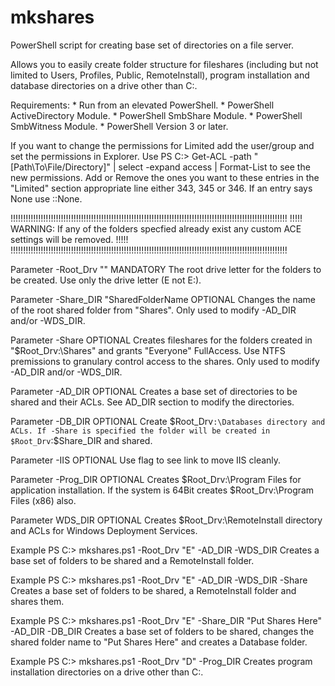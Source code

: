# mkshares
PowerShell script for creating base set of directories on a file server.

Allows you to easily create folder structure for fileshares (including but not limited to Users,
Profiles, Public, RemoteInstall), program installation and database directories on a drive other
than C:\.

Requirements:
          * Run from an elevated PowerShell.
          * PowerShell ActiveDirectory Module.
          * PowerShell SmbShare Module.
          * PowerShell SmbWitness Module. 
          * PowerShell Version 3 or later.

If you want to change the permissions for Limited add the user/group and set the permissions
in Explorer. Use PS C:\> Get-ACL -path "[Path\To\File/Directory]" | select -expand access | Format-List
to see the new permissions. Add or Remove the ones you want to these entries in the "Limited" section
appropriate line either 343, 345 or 346. If an entry says None use ::None.

!!!!!!!!!!!!!!!!!!!!!!!!!!!!!!!!!!!!!!!!!!!!!!!!!!!!!!!!!!!!!!!!!!!!!!!!!!!!!!!!!!!!!!!!!!!!!!!!!!!!!!!!!!!!!!
!!!!!   WARNING: If any of the folders specfied already exist any custom ACE settings will be removed.   !!!!! 
!!!!!!!!!!!!!!!!!!!!!!!!!!!!!!!!!!!!!!!!!!!!!!!!!!!!!!!!!!!!!!!!!!!!!!!!!!!!!!!!!!!!!!!!!!!!!!!!!!!!!!!!!!!!!!
    
Parameter -Root_Drv "<DriveLetter>"
        MANDATORY The root drive letter for the folders to be created. Use only the drive letter (E not E:\).

Parameter -Share_DIR "SharedFolderName
        OPTIONAL Changes the name of the root shared folder from "Shares". Only used to modify -AD_DIR and/or
               -WDS_DIR.

Parameter -Share
      OPTIONAL Creates fileshares for the folders created in "$Root_Drv:\Shares" and grants "Everyone"
               FullAccess. Use NTFS premissions to granulary control access to the shares. Only used to modify
               -AD_DIR and/or -WDS_DIR.

Parameter -AD_DIR
      OPTIONAL Creates a base set of directories to be shared and their ACLs.
               See AD_DIR section to modify the directories.

Parameter -DB_DIR
      OPTIONAL Create $Root_Drv`:\Databases directory and ACLs. If -Share is specified the folder will be created
               in $Root_Drv`:\$Share_DIR and shared.

Parameter -IIS
      OPTIONAL Use flag to see link to move IIS cleanly. 

Parameter -Prog_DIR
      OPTIONAL Creates $Root_Drv:\Program Files for application installation. If the system is 64Bit
               creates $Root_Drv:\Program Files (x86) also.

Parameter WDS_DIR
      OPTIONAL Creates $Root_Drv:\RemoteInstall directory and ACLs for Windows Deployment Services.
      
Example
      PS C:\> mkshares.ps1 -Root_Drv "E" -AD_DIR -WDS_DIR
      Creates a base set of folders to be shared and a RemoteInstall folder.

Example
      PS C:\> mkshares.ps1 -Root_Drv "E" -AD_DIR -WDS_DIR -Share
      Creates a base set of folders to be shared, a RemoteInstall folder and shares them.

Example
      PS C:\> mkshares.ps1 -Root_Drv "E" -Share_DIR "Put Shares Here" -AD_DIR -DB_DIR
      Creates a base set of folders to be shared, changes the shared folder name to "Put Shares Here"
      and creates a Database folder.

Example
      PS C:\> mkshares.ps1 -Root_Drv "D" -Prog_DIR
      Creates program installation directories on a drive other than C:\.
